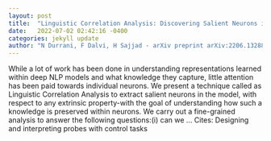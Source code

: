 ```yaml
---
layout: post
title:  "Linguistic Correlation Analysis: Discovering Salient Neurons in deepNLP models"
date:   2022-07-02 02:42:16 -0400
categories: jekyll update
author: "N Durrani, F Dalvi, H Sajjad - arXiv preprint arXiv:2206.13288, 2022"
---
```

While a lot of work has been done in understanding representations learned within deep NLP models and what knowledge they capture, little attention has been paid towards individual neurons. We present a technique called as Linguistic Correlation Analysis to extract salient neurons in the model, with respect to any extrinsic property-with the goal of understanding how such a knowledge is preserved within neurons. We carry out a fine-grained analysis to answer the following questions:(i) can we …
Cites: ‪Designing and interpreting probes with control tasks‬  